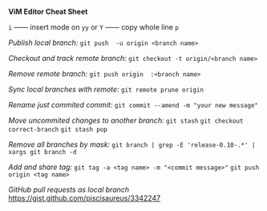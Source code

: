 **ViM Editor Cheat Sheet**

`i` —— insert mode on
`yy` or `Y` —— copy whole line
`p`

*Publish local branch:*
`git push  -u origin <branch name>`

*Checkout and track remote branch:*
`git checkout -t origin/<branch name>`

*Remove remote branch:*
`git push origin  :<branch name>`

*Sync local branches with remote:*
`git remote prune origin`

*Rename just commited commit:*
`git commit --amend -m "your new message"`

*Move uncommited changes to another branch:*
`git stash`
`git checkout correct-branch`
`git stash pop`

*Remove all branches by mask:*
`git branch | grep -E 'release-0.10-.*' | xargs git branch -d`

*Add and share tag:*
`git tag -a <tag name> -m "<commit message>"`
`git push origin <tag name>`

*GitHub pull requests as local branch*
https://gist.github.com/piscisaureus/3342247
